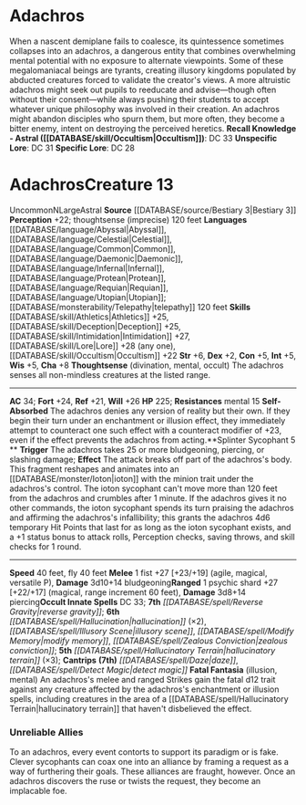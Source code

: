 ﻿---
ac: '34'
alignment: N
charisma: '+8'
constitution: '+5'
creature_ability:
- Fatal Fantasia
- Self-Absorbed
- Splinter Sycophant
- Thoughtsense
creature_family: '[[DATABASE/monsterfamily/Ennosite|Ennosite]]'
dexterity: '+2'
fly_speed: '40'
fortitude: '+24'
hp: '225'
id: '1149'
intelligence: '+5'
land_speed: '40'
language:
- '[[DATABASE/language/Abyssal|Abyssal]]'
- '[[DATABASE/language/Celestial|Celestial]]'
- '[[DATABASE/language/Common|Common]]'
- '[[DATABASE/language/Daemonic|Daemonic]]'
- '[[DATABASE/language/Infernal|Infernal]]'
- '[[DATABASE/language/Protean|Protean]]'
- '[[DATABASE/language/Requian|Requian]]'
- '[[DATABASE/language/Utopian|Utopian]] ; [[DATABASE/monsterability/Telepathy|telepathy]]
  120 feet'
level: '13'
max_speed: '40'
name: Adachros
perception: '+22'
rarity: Uncommon
reflex: '+21'
resistance:
- mental 15
sense:
- thoughtsense (imprecise) 120 feet
size: Large
skill:
- '[[DATABASE/skill/Athletics|Athletics]] +25'
- '[[DATABASE/skill/Deception|Deception]] +25'
- '[[DATABASE/skill/Intimidation|Intimidation]] +27'
- '[[DATABASE/skill/Lore|Lore]] +28'
- '[[DATABASE/skill/Occultism|Occultism]] +22'
source: '[[DATABASE/source/Bestiary 3|Bestiary 3]]'
speed:
- 40 feet
- fly 40 feet
spell:
- '[[DATABASE/spell/Daze|Daze]]'
- '[[DATABASE/spell/Detect Magic|DetectMagic]]'
- '[[DATABASE/spell/Hallucination|Hallucination]]'
- '[[DATABASE/spell/Hallucinatory Terrain|Hallucinatory Terrain]]'
- '[[DATABASE/spell/Illusory Scene|Illusory Scene]]'
- '[[DATABASE/spell/Modify Memory|Modify Memory]]'
- '[[DATABASE/spell/Reverse Gravity|Reverse Gravity]]'
- '[[DATABASE/spell/Zealous Conviction|Zealous Conviction]]'
strength: '+6'
strength_req: '6'
strongest_save:
- Will
trait:
- '[[DATABASE/trait/Astral|Astral]]'
- '[[DATABASE/trait/Uncommon|Uncommon]]'
type: Creature
weakest_save:
- Reflex
will: '+26'
wisdom: '+5'

---
# Adachros

When a nascent demiplane fails to coalesce, its quintessence sometimes collapses into an adachros, a dangerous entity that combines overwhelming mental potential with no exposure to alternate viewpoints. Some of these megalomaniacal beings are tyrants, creating illusory kingdoms populated by abducted creatures forced to validate the creator's views. A more altruistic adachros might seek out pupils to reeducate and advise—though often without their consent—while always pushing their students to accept whatever unique philosophy was involved in their creation. An adachros might abandon disciples who spurn them, but more often, they become a bitter enemy, intent on destroying the perceived heretics.
**Recall Knowledge - Astral ([[DATABASE/skill/Occultism|Occultism]])**: DC 33
**Unspecific Lore**: DC 31
**Specific Lore**: DC 28

# Adachros<span class="item-type">Creature 13</span>

<span class="trait-uncommon item-trait">Uncommon</span><span class="trait-alignment item-trait">N</span><span class="trait-size item-trait">Large</span><span class="item-trait">Astral</span>
**Source** [[DATABASE/source/Bestiary 3|Bestiary 3]]
**Perception** +22; thoughtsense (imprecise) 120 feet
**Languages** [[DATABASE/language/Abyssal|Abyssal]], [[DATABASE/language/Celestial|Celestial]], [[DATABASE/language/Common|Common]], [[DATABASE/language/Daemonic|Daemonic]], [[DATABASE/language/Infernal|Infernal]], [[DATABASE/language/Protean|Protean]], [[DATABASE/language/Requian|Requian]], [[DATABASE/language/Utopian|Utopian]]; [[DATABASE/monsterability/Telepathy|telepathy]] 120 feet
**Skills** [[DATABASE/skill/Athletics|Athletics]] +25, [[DATABASE/skill/Deception|Deception]] +25, [[DATABASE/skill/Intimidation|Intimidation]] +27, [[DATABASE/skill/Lore|Lore]] +28 (any one), [[DATABASE/skill/Occultism|Occultism]] +22
**Str** +6, **Dex** +2, **Con** +5, **Int** +5, **Wis** +5, **Cha** +8
**Thoughtsense** (divination, mental, occult) The adachros senses all non-mindless creatures at the listed range.

---
**AC** 34; **Fort** +24, **Ref** +21, **Will** +26
**HP** 225; **Resistances** mental 15
<span class="in-box-ability">**Self-Absorbed** The adachros denies any version of reality but their own. If they begin their turn under an enchantment or illusion effect, they immediately attempt to counteract one such effect with a counteract modifier of +23, even if the effect prevents the adachros from acting.</span><span class="in-box-ability">**Splinter Sycophant <span class="action-icon">5</span> ** **Trigger** The adachros takes 25 or more bludgeoning, piercing, or slashing damage; **Effect** The attack breaks off part of the adachros's body. This fragment reshapes and animates into an [[DATABASE/monster/Ioton|ioton]] with the minion trait under the adachros's control. The ioton sycophant can't move more than 120 feet from the adachros and crumbles after 1 minute. If the adachros gives it no other commands, the ioton sycophant spends its turn praising the adachros and affirming the adachros's infallibility; this grants the adachros 4d6 temporary Hit Points that last for as long as the ioton sycophant exists, and a +1 status bonus to attack rolls, Perception checks, saving throws, and skill checks for 1 round.</span>

---
**Speed** 40 feet, fly 40 feet
<span class="in-box-ability">**Melee** <span class="action-icon">1</span> fist +27 [+23/+19] (agile, magical, versatile P), **Damage** 3d10+14 bludgeoning</span><span class="in-box-ability">**Ranged** <span class="action-icon">1</span> psychic shard +27 [+22/+17] (magical, range increment 60 feet), **Damage** 3d8+14 piercing</span>**Occult Innate Spells** DC 33; **7th** _[[DATABASE/spell/Reverse Gravity|reverse gravity]]_; **6th** _[[DATABASE/spell/Hallucination|hallucination]]_ (×2), _[[DATABASE/spell/Illusory Scene|illusory scene]]_, _[[DATABASE/spell/Modify Memory|modify memory]]_, _[[DATABASE/spell/Zealous Conviction|zealous conviction]]_; **5th** _[[DATABASE/spell/Hallucinatory Terrain|hallucinatory terrain]]_ (×3); **Cantrips** **(7th)** _[[DATABASE/spell/Daze|daze]]_, _[[DATABASE/spell/Detect Magic|detect magic]]_
<span class="in-box-ability">**Fatal Fantasia** (illusion, mental) An adachros's melee and ranged Strikes gain the fatal d12 trait against any creature affected by the adachros's enchantment or illusion spells, including creatures in the area of a [[DATABASE/spell/Hallucinatory Terrain|hallucinatory terrain]] that haven't disbelieved the effect.</span>

###  Unreliable Allies

To an adachros, every event contorts to support its paradigm or is fake. Clever sycophants can coax one into an alliance by framing a request as a way of furthering their goals. These alliances are fraught, however. Once an adachros discovers the ruse or twists the request, they become an implacable foe.